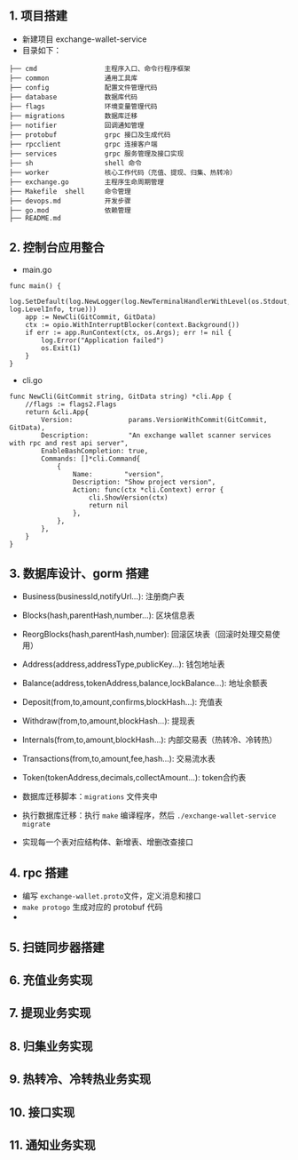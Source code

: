 ## 1. 项目搭建
- 新建项目 exchange-wallet-service
- 目录如下：
```
├── cmd                 主程序入口、命令行程序框架
├── common              通用工具库
├── config              配置文件管理代码
├── database            数据库代码
├── flags               环境变量管理代码
├── migrations          数据库迁移
├── notifier            回调通知管理
├── protobuf            grpc 接口及生成代码
├── rpcclient           grpc 连接客户端
├── services            grpc 服务管理及接口实现
├── sh                  shell 命令
├── worker              核心工作代码（充值、提现、归集、热转冷）
├── exchange.go         主程序生命周期管理
├── Makefile  shell     命令管理
├── devops.md           开发步骤
├── go.mod              依赖管理
├── README.md         
  ```
## 2. 控制台应用整合
- main.go
```
func main() {
	log.SetDefault(log.NewLogger(log.NewTerminalHandlerWithLevel(os.Stdout, log.LevelInfo, true)))
	app := NewCli(GitCommit, GitData)
	ctx := opio.WithInterruptBlocker(context.Background())
	if err := app.RunContext(ctx, os.Args); err != nil {
		log.Error("Application failed")
		os.Exit(1)
	}
}
```
- cli.go
```
func NewCli(GitCommit string, GitData string) *cli.App {
	//flags := flags2.Flags
	return &cli.App{
		Version:              params.VersionWithCommit(GitCommit, GitData),
		Description:          "An exchange wallet scanner services with rpc and rest api server",
		EnableBashCompletion: true,
		Commands: []*cli.Command{
			{
				Name:        "version",
				Description: "Show project version",
				Action: func(ctx *cli.Context) error {
					cli.ShowVersion(ctx)
					return nil
				},
			},
		},
	}
}
```

## 3. 数据库设计、gorm 搭建
- Business(businessId,notifyUrl...): 注册商户表
- Blocks(hash,parentHash,number...): 区块信息表
- ReorgBlocks(hash,parentHash,number): 回滚区块表（回滚时处理交易使用）
- Address(address,addressType,publicKey...): 钱包地址表
- Balance(address,tokenAddress,balance,lockBalance...): 地址余额表
- Deposit(from,to,amount,confirms,blockHash...): 充值表
- Withdraw(from,to,amount,blockHash...): 提现表
- Internals(from,to,amount,blockHash...): 内部交易表（热转冷、冷转热）
- Transactions(from,to,amount,fee,hash...): 交易流水表
- Token(tokenAddress,decimals,collectAmount...): token合约表

- 数据库迁移脚本：`migrations` 文件夹中 
- 执行数据库迁移：执行 `make` 编译程序，然后 `./exchange-wallet-service migrate`
- 实现每一个表对应结构体、新增表、增删改查接口
## 4. rpc 搭建
- 编写 `exchange-wallet.proto`文件，定义消息和接口
- `make protogo` 生成对应的 protobuf 代码
-
## 5. 扫链同步器搭建

## 6. 充值业务实现

## 7. 提现业务实现

## 8. 归集业务实现

## 9. 热转冷、冷转热业务实现

## 10. 接口实现

## 11. 通知业务实现

